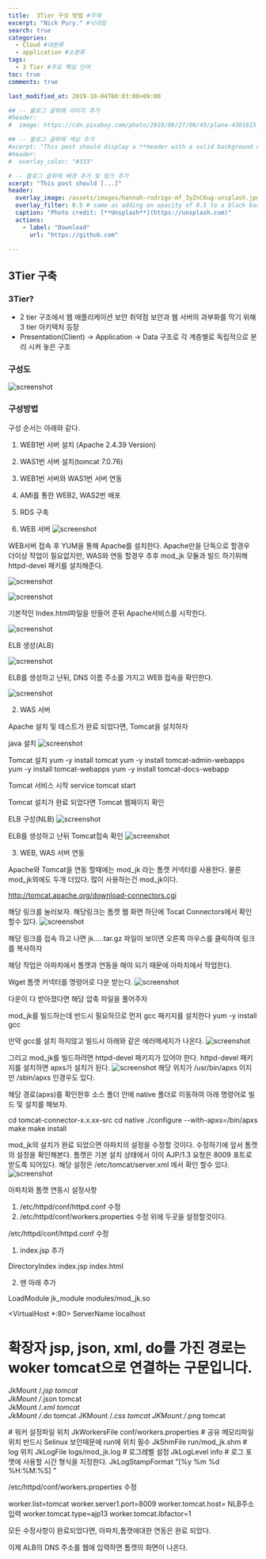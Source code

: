 ```yaml
---
title:  3Tier 구성 방법 #주제
excerpt: "Nick Pury." #닉네임
search: true
categories: 
  - Cloud #대분류
  - application #소분류
tags: 
  - 3 Tier #주요 핵심 단어
toc: true
comments: true

last_modified_at: 2019-10-04T00:03:00+09:00

## -- 블로그 글위에 이미지 추가
#header:
#  image: https://cdn.pixabay.com/photo/2019/06/27/06/49/plane-4301615_1280.png

## -- 블로그 글위에 색상 추가
#xcerpt: "This post should display a **header with a solid background color**, if the theme #supports it."
#header:
#  overlay_color: "#333"

# -- 블로그 글위에 배경 추가 및 링크 추가
xcerpt: "This post should [...]"
header:
  overlay_image: /assets/images/hannah-rodrigo-mf_3yZnC6ug-unsplash.jpg
  overlay_filter: 0.5 # same as adding an opacity of 0.5 to a black background
  caption: "Photo credit: [**Unsplash**](https://unsplash.com)"
  actions:
    - label: "Download"
      url: "https://github.com"

---
```


## 3Tier 구축

### 3Tier?
 - 2 tier 구조에서 웹 애플리케이션 보안 취약점 보안과 웹 서버의 과부화를 막기 위해 3 tier   아키택처 등장
 - Presentation(Client) -> Application -> Data 구조로 각 계층별로 독립적으로 분리 시켜    놓은 구조


### 구성도

![screenshot](/assets/images/3tier/1.png "width:300px;height:100px")

### 구성방법

구성 순서는 아래와 같다.
1. WEB1번 서버 설치 (Apache 2.4.39 Version)
2. WAS1번 서버 설치(tomcat 7.0.76)
3. WEB1번 서버와 WAS1번 서버 연동
4. AMI를 통한 WEB2, WAS2번 배포
5. RDS 구축



1. WEB 서버
![screenshot](/assets/images/3tier/2.png "width:300px;height:100px")

WEB서버 접속 후 YUM을 통해 Apache를 설치한다.
Apache만을 단독으로 할경우 더이상 작업이 필요없지만, 
WAS와 연동 할경우 추후 mod_jk 모듈과 빌드 하기위해 httpd-devel 패키를 설치해준다.

![screenshot](/assets/images/3tier/3.png "width:300px;height:100px")


![screenshot](/assets/images/3tier/4.png "width:300px;height:100px")

기본적인 Index.html파일을 만들어 준뒤 Apache서비스를 시작한다.

![screenshot](/assets/images/3tier/5.png "width:300px;height:100px")


ELB 생성(ALB)

![screenshot](/assets/images/3tier/6.png "width:300px;height:100px")

ELB를 생성하고 난뒤,
DNS 이름 주소를 가지고 WEB 접속을 확인한다.

![screenshot](/assets/images/3tier/7.png "width:300px;height:100px")




2. WAS 서버

Apache 설치 및 테스트가 완료 되었다면, Tomcat을 설치하자


java 설치
![screenshot](/assets/images/3tier/8.png "width:300px;height:100px")

Tomcat 설치
yum -y install tomcat 
yum -y install tomcat-admin-webapps
yum -y install tomcat-webapps
yum -y install tomcat-docs-webapp

Tomcat 서비스 시작
service tomcat start

Tomcat 설치가 완료 되었다면 Tomcat 웹페이지 확인


ELB 구성(NLB)
![screenshot](/assets/images/3tier/9.png "width:300px;height:100px")


ELB를 생성하고 난뒤 Tomcat접속 확인
![screenshot](/assets/images/3tier/10.png "width:300px;height:100px")


3. WEB, WAS 서버 연동

Apache와 Tomcat을 연동 할때에는 mod_jk 라는 톰캣 커넥터를 사용한다.
물론 mod_jk외에도 두개 더있다. 많이 사용하는건 mod_jk이다.

http://tomcat.apache.org/download-connectors.cgi

해당 링크를 눌러보자.
해당링크는 톰캣 웹 화면 하단에 Tocat Connectors에서 확인 할수 있다.
![screenshot](/assets/images/3tier/11.png "width:300px;height:100px")

해당 링크를 접속 하고 나면
jk…..tar.gz 파일이 보이면 오른쪽 마우스를 클릭하여 링크를 복사하자

해당 작업은 아파치에서 톰캣과 연동을 해야 되기 때문에 아파치에서 작업한다.

Wget 톰캣 커넥터를 명령어로 다운 받는다.
![screenshot](/assets/images/3tier/12.png "width:300px;height:100px")


다운이 다 받아졌다면 해당 압축 파일을 풀어주자

mod_jk를 빌드하는데 반드시 필요하므로 먼저 gcc 패키지를 설치한다
yum -y install gcc

만약 gcc를 설치 하지않고 빌드시 아래와 같은 에러메세지가 나온다.
![screenshot](/assets/images/3tier/14.png "width:300px;height:100px")

그리고 mod_jk를 빌드하려면 httpd-devel 패키지가 있어야 한다.
httpd-devel 패키지를 설치하면 apxs가 설치가 된다.
![screenshot](/assets/images/3tier/13.png "width:300px;height:100px")
해당 위치가 /usr/bin/apxs 이지만 
/sbin/apxs 인경우도 있다.

해당 경로(apxs)를 확인한후 소스 폴더 안에 native 폴더로 이동하여 아래 명령어로 빌드 및 설치를 해보자.

cd tomcat-connector-x.x.xx-src
cd native
./configure --with-apxs=/bin/apxs
make
make install

mod_jk의 설치가 완료 되었으면 아파치의 설정을 수정할 것이다. 수정하기에 앞서 톰캣의 설정을 확인해본다.
톰캣은 기본 설치 상태에서 이미 AJP/1.3 요청은 8009 포트로 받도록 되어있다.
해당 설정은 /etc/tomcat/server.xml 에서 확인 할수 있다.
![screenshot](/assets/images/3tier/15.png "width:300px;height:100px")

아파치와 톰캣 연동시 설정사항
1. /etc/httpd/conf/httpd.conf 수정
2. /etc/httpd/conf/workers.properties 수정
위에 두곳을 설정할것이다.

/etc/httpd/conf/httpd.conf 수정

1) index.jsp 추가  

<IfModule dir_module>
    DirectoryIndex index.jsp  index.html
</IfModule>

2) 맨 아래 추가

LoadModule jk_module modules/mod_jk.so

<VirtualHost *:80>
 ServerName localhost
  # 확장자 jsp, json, xml, do를 가진 경로는 woker tomcat으로 연결하는 구문입니다.     
  JkMount /*.jsp tomcat     
  JkMount /*.json tomcat     
  JkMount /*.xml tomcat     
  JkMount /*.do tomcat 
  JKMount /*.css tomcat
  JKMount /*.png tomcat
</VirtualHost>


<IfModule mod_jk.c>
 # 워커 설정파일 위치
 JkWorkersFile conf/workers.properties
 # 공유 메모리파일 위치 반드시 Selinux 보안때문에 run에 위치 필수     
 JkShmFile run/mod_jk.shm     
 # log 위치     
 JkLogFile logs/mod_jk.log     
 # 로그레벨 설정     
 JkLogLevel info     
 # 로그 포맷에 사용할 시간 형식을 지정한다.     
 JkLogStampFormat "[%y %m %d %H:%M:%S] " 
</IfModule>


 /etc/httpd/conf/workers.properties 수정

worker.list=tomcat
worker.server1.port=8009
worker.tomcat.host= NLB주소 입력
worker.tomcat.type=ajp13
worker.tomcat.lbfactor=1

모든 수정사항이 완료되었다면,
아파치,톰캣에대한 연동은 완료 되었다.

이제 ALB의 DNS 주소를 웹에 입력하면 톰캣의 화면이 나온다.




